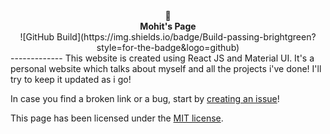 <center>👋</center>
<center><b>Mohit's Page</b></center>
<center>![GitHub Build](https://img.shields.io/badge/Build-passing-brightgreen?style=for-the-badge&logo=github)</center>
-------------
This website is created using React JS and Material UI. It's a personal website which talks about myself and all the projects i've done! I'll try to keep it updated as i go!

In case you find a broken link or a bug, start by [creating an issue](https://github.com/mk210/mohitWebsite/issues)!

This page has been licensed under the [MIT license](https://github.com/git/git-scm.com/blob/main/MIT-LICENSE.txt).